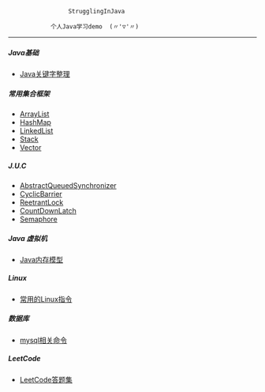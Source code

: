                      StrugglingInJava 

                个人Java学习demo  (〃'▽'〃)

---

  ##### Java基础

  - [Java关键字整理](https://github.com/CheNbXxx/java-demos/wiki/Java关键字整理)

  ##### 常用集合框架

  - [ArrayList](https://github.com/CheNbXxx/java-demos/wiki/ArrayList)
  - [HashMap](https://github.com/CheNbXxx/java-demos/wiki/HashMap)
  - [LinkedList](https://github.com/CheNbXxx/java-demos/wiki/LinkedList)
  - [Stack](https://github.com/CheNbXxx/java-demos/wiki/Stack)
  - [Vector](https://github.com/CheNbXxx/java-demos/wiki/Vector)

  ##### J.U.C

  - [AbstractQueuedSynchronizer](https://github.com/CheNbXxx/java-demos/wiki/AbstractQueuedSynchronizer)
  - [CyclicBarrier](https://github.com/CheNbXxx/java-demos/wiki/CyclicBarrier)
  - [ReetrantLock](https://github.com/CheNbXxx/java-demos/wiki/ReetrantLock)
  - [CountDownLatch](https://github.com/CheNbXxx/java-demos/wiki/CountDownLatch)
  - [Semaphore](https://github.com/CheNbXxx/java-demos/wiki/Semaphore)

  ##### Java 虚拟机

  - [Java内存模型](https://github.com/CheNbXxx/java-demos/wiki/Java内存模型)

  ##### Linux

  - [常用的Linux指令](https://github.com/CheNbXxx/java-demos/wiki/常用的Linux指令)

  ##### 数据库

  - [mysql相关命令](https://github.com/CheNbXxx/java-demos/wiki/Mysql)
  
  ##### LeetCode
  - [LeetCode答题集](https://github.com/CheNbXxx/StrugglingInJava/tree/master/leetcode/src/main/java/chen)

